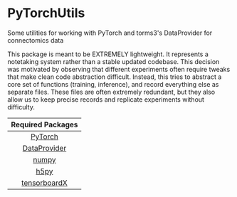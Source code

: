 # PyTorchUtils
Some utilities for working with PyTorch and torms3's DataProvider for connectomics data

This package is meant to be EXTREMELY lightweight. It represents a notetaking system rather than a stable updated codebase. This decision was motivated by observing that different experiments often require tweaks that make clean code abstraction difficult. Instead, this tries to abstract a core set of functions (training, inference), and record everything else as separate files. These files are often extremely redundant, but they also allow us to keep precise records and replicate experiments without difficulty.

|Required Packages|
|:-----:|
|[PyTorch](http://pytorch.org/)|
|[DataProvider](https://github.com/torms3/DataProvider/tree/refactoring)|
|[numpy](http://www.numpy.org/)|
|[h5py](http://www.h5py.org/)|
|[tensorboardX](https://github.com/lanpa/tensorboard-pytorch)|

